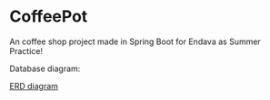 # CoffeePot

An coffee shop project made in Spring Boot for Endava as Summer Practice!

Database diagram:

[ERD diagram](https://user-images.githubusercontent.com/73706879/129726928-002a38b0-1631-4461-94ed-a25b29887c3c.PNG)

